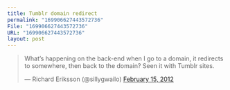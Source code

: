 ```yaml
---
title: Tumblr domain redirect
permalink: "169906627443572736"
File: "169906627443572736"
URL: "169906627443572736"
layout: post
---
```

<blockquote class="twitter-tweet"><p>What’s happening on the back-end when I go to a domain, it redirects to somewhere, then back to the domain? Seen it with Tumblr sites.</p>&mdash; Richard Eriksson (@sillygwailo) <a href="https://twitter.com/sillygwailo/status/169906627443572736" data-datetime="2012-02-15T22:11:11+00:00">February 15, 2012</a></blockquote>
<script src="//platform.twitter.com/widgets.js" charset="utf-8"></script>